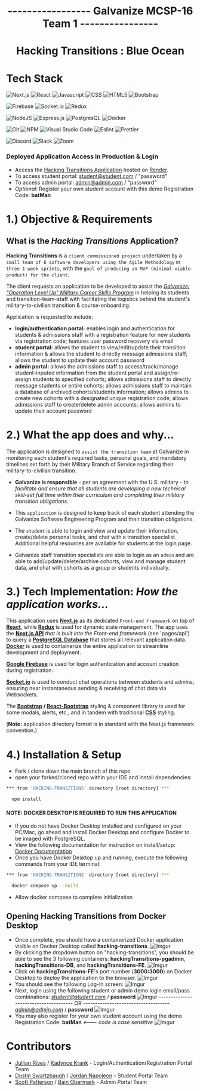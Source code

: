 <h1 align='center'>----------------- Galvanize MCSP-16 Team 1 ---------------- </h1>

<h1 align='center'> Hacking Transitions : Blue Ocean </h1>
<!-- # ------ _[Hacking Transitions](https://hacking-transitions-webservice.onrender.com/) : Blue Ocean_ -----
# -->

# Tech Stack

![Next.js](https://img.shields.io/badge/next.js-000000?style=for-the-badge&logo=nextdotjs&logoColor=white)
![React](https://camo.githubusercontent.com/ab4c3c731a174a63df861f7b118d6c8a6c52040a021a552628db877bd518fe84/68747470733a2f2f696d672e736869656c64732e696f2f62616467652f72656163742d2532333230323332612e7376673f7374796c653d666f722d7468652d6261646765266c6f676f3d7265616374266c6f676f436f6c6f723d253233363144414642)
![Javascript](https://camo.githubusercontent.com/93c855ae825c1757f3426f05a05f4949d3b786c5b22d0edb53143a9e8f8499f6/68747470733a2f2f696d672e736869656c64732e696f2f62616467652f4a6176615363726970742d3332333333303f7374796c653d666f722d7468652d6261646765266c6f676f3d6a617661736372697074266c6f676f436f6c6f723d463744463145)
![CSS](https://camo.githubusercontent.com/e6b67b27998fca3bccf4c0ee479fc8f9de09d91f389cccfbe6cb1e29c10cfbd7/68747470733a2f2f696d672e736869656c64732e696f2f62616467652f637373332d2532333135373242362e7376673f7374796c653d666f722d7468652d6261646765266c6f676f3d63737333266c6f676f436f6c6f723d7768697465)
![HTML5](https://camo.githubusercontent.com/49fbb99f92674cc6825349b154b65aaf4064aec465d61e8e1f9fb99da3d922a1/68747470733a2f2f696d672e736869656c64732e696f2f62616467652f68746d6c352d2532334533344632362e7376673f7374796c653d666f722d7468652d6261646765266c6f676f3d68746d6c35266c6f676f436f6c6f723d7768697465)
![Bootstrap](https://camo.githubusercontent.com/b13ed67c809178963ce9d538175b02649800772be1ce0cb02da5879e5614e236/68747470733a2f2f696d672e736869656c64732e696f2f62616467652f426f6f7473747261702d3536334437433f7374796c653d666f722d7468652d6261646765266c6f676f3d626f6f747374726170266c6f676f436f6c6f723d7768697465)

![Firebase](https://img.shields.io/badge/firebase-ffca28?style=for-the-badge&logo=firebase&logoColor=black)
![Socket.io](https://img.shields.io/badge/Socket.io-010101?&style=for-the-badge&logo=Socket.io&logoColor=white)
![Redux](	https://img.shields.io/badge/Redux-593D88?style=for-the-badge&logo=redux&logoColor=white)

![NodeJS](https://img.shields.io/badge/node.js-6DA55F?style=for-the-badge&logo=node.js&logoColor=white)
![Express.js](https://img.shields.io/badge/Express.js-000000?style=for-the-badge&logo=express&logoColor=white)
![PostgresQL](https://camo.githubusercontent.com/29e7fc6c62f61f432d3852fbfa4190ff07f397ca3bde27a8196bcd5beae3ff77/68747470733a2f2f696d672e736869656c64732e696f2f62616467652f706f7374677265732d2532333331363139322e7376673f7374796c653d666f722d7468652d6261646765266c6f676f3d706f737467726573716c266c6f676f436f6c6f723d7768697465)
![Docker](https://camo.githubusercontent.com/63350538fde994bc287ccd4908809301e157980e6564bf78d2c5cec22c0a5914/68747470733a2f2f696d672e736869656c64732e696f2f62616467652f446f636b65722d3243413545303f7374796c653d666f722d7468652d6261646765266c6f676f3d646f636b6572266c6f676f436f6c6f723d7768697465)

![Git](https://img.shields.io/badge/git-%23F05033.svg?style=for-the-badge&logo=git&logoColor=white)
![NPM](https://img.shields.io/badge/NPM-%23000000.svg?style=for-the-badge&logo=npm&logoColor=white)
![Visual Studio Code](https://img.shields.io/badge/Visual_Studio_Code-0078D4?style=for-the-badge&logo=visual%20studio%20code&logoColor=white)
![Eslint](https://img.shields.io/badge/eslint-3A33D1?style=for-the-badge&logo=eslint&logoColor=white)
![Prettier](https://img.shields.io/badge/prettier-1A2C34?style=for-the-badge&logo=prettier&logoColor=F7BA3E)

![Discord](https://camo.githubusercontent.com/f868f43f3c084669121e55e633ca5c3e11d382872ab7db663789f5c736c71a43/68747470733a2f2f696d672e736869656c64732e696f2f62616467652f446973636f72642d3538363546323f7374796c653d666f722d7468652d6261646765266c6f676f3d646973636f7264266c6f676f436f6c6f723d7768697465)
![Slack](https://camo.githubusercontent.com/870d2945e15dde83583f64ea1f3f4471702e45bf30fa884412da74cb7731ae42/68747470733a2f2f696d672e736869656c64732e696f2f62616467652f536c61636b2d3441313534423f7374796c653d666f722d7468652d6261646765266c6f676f3d736c61636b266c6f676f436f6c6f723d7768697465)
![Zoom](https://camo.githubusercontent.com/c6c90c4d74d5fad08da3e2c31c556ea8a8b45a6bd5756b6e49111d9825cde56f/68747470733a2f2f696d672e736869656c64732e696f2f62616467652f5a6f6f6d2d3244384346463f7374796c653d666f722d7468652d6261646765266c6f676f3d7a6f6f6d266c6f676f436f6c6f723d7768697465)

### Deployed Application Access in Production & Login

- Access the [Hacking Transitions Application](https://hacking-transitions-webservice.onrender.com/) hosted on [Render](https://render.com/).
- To access student portal: student@student.com / "password"
- To access admin portal: admin@admin.com / "password"
- _Optional:_ Register your own student account with this demo Registration Code: **batMan**

# 1.) Objective & Requirements

## What is the _Hacking Transitions_ Application?

**Hacking Transitions** is a `client commissioned project` undertaken by a `small team of 6 software developers using the Agile Methodology` in `three 1-week sprints`, with the `goal of producing an MVP (minimal-viable-product) for the client`.

The client requests an application to be developed to assist the _[Galvanize: "Operation Level Up" Military Career Skills Program](https://www.eventbrite.com/e/operation-level-up-career-skills-program-info-session-tickets-150113466419)_ in helping its students and transition-team-staff with facilitating the logistics behind the student's military-to-civilian transition & course-onboarding.

Application is requested to include:

- **login/authentication portal:** enables login and authentication for students & admissions staff with a registration feature for new students via registration code; features user password recovery via email
- **student portal:** allows the student to view/edit/update their transition information & allows the student to directly message admissions staff; allows the student to update their account password
- **admin portal:** allows the admissions staff to access/track/manage student-inputed information from the student portal and assign/re-assign students to specified cohorts; allows admissions staff to directly message students or entire cohorts; allows admissions staff to maintain a database of archived cohorts/students information; allows admins to create new cohorts with a designated unique registration code; allows admissions staff to create/delete admin accounts; allows admins to update their account password

# 2.) What the app does and why...

The application is designed to `assist the transition team` at Galvanize in monitoring each student's required tasks, personal goals, and mandatory timelines set forth by their Military Branch of Service regarding their military-to-civilian transition.

- **Galvanize is responsible** - per an agreement with the U.S. military - _to facilitate and ensure that all students are developing a new technical skill-set full time within their curriculum and completing their military transition obligations._

- This `application` is designed to keep track of each student attending the Galvanize Software Engineering Program and their transition obligations.

- The `student` is able to login and view and update their information, create/delete personal tasks, and chat with a transition specialist. Additional helpful resources are avaliable for students at the login page.

- Galvanize staff transition specialists are able to login as an `admin` and are able to add/update/delete/archive cohorts, view and manage student data, and chat with cohorts as a group or students individually.

# 3.) Tech Implementation: _How the application works..._

This application uses **[Next.js](https://nextjs.org/)** as its dedicated `Front-end framework` on top of **[React](https://reactjs.org/)**, while **[Redux](https://redux.js.org/)** is used for dynamic state management. The app uses the **[Next.js API](https://nextjs.org/docs/api-routes/introduction)** _that is built into the Front-end framework_ (see 'pages/api') to query a **[PostgreSQL Database](https://www.postgresql.org/)** that stores all relevant application data. **[Docker](https://www.docker.com/)** is used to containerize the entire application to streamline development and deployment.

**[Google Firebase](https://firebase.google.com/)** is used for login authentication and account creation during registration.

**[Socket.io](https://socket.io/)** is used to conduct chat operations between students and admins, ensuring near instantaneous sending & receiving of chat data via Websockets.

The **[Bootstrap](https://getbootstrap.com/) / [React-Bootstrap](https://react-bootstrap.github.io/)** styling & component library is used for some modals, alerts, etc., and in tandem with traditional **[CSS](https://developer.mozilla.org/en-US/docs/Web/CSS)** styling.

(**Note:** application directory format is in standard with the Next.js framework convention.)

# 4.) Installation & Setup

- Fork / clone down the main branch of this repo
- open your forked/cloned repo within your IDE and install dependencies:

```bash
*** from 'HACKING-TRANSITIONS' directory [root directory] ***

  npm install
```

#### **NOTE:** DOCKER DESKTOP IS REQUIRED TO RUN THIS APPLICATION

- If you do not have Docker Desktop installed and configured on your PC/Mac, go ahead and install Docker Desktop and configure Docker to be imaged with PostgreSQL.
- View the following documentation for instruction on install/setup: [Docker Documentation](https://docs.docker.com/)
- Once you have Docker Desktop up and running, execute the following commands from your IDE terminal:

```bash
*** from 'HACKING-TRANSITIONS' directory [root directory] ***

  docker compose up --build

```

- Allow docker compose to complete initialization

## Opening **Hacking Transitions** from Docker Desktop

- Once complete, you should have a containerized Docker application visible on Docker Desktop called **hacking-transitions**.
  ![Imgur](https://i.imgur.com/qjRFw2V.png)
- By clicking the dropdown button on "hacking-transitions", you should be able to see the 3 following containers: **hackingTransitions-pgadmin**, **hackingTransitions-DB**, and **hackingTransitions-FE**.
  ![Imgur](https://i.imgur.com/Vb30XE2.gif)
- Click on **hackingTransitions-FE**'s port number (**3000:3000**) on Docker Desktop to deploy the application to the browser.
  ![Imgur](https://i.imgur.com/qc8lm4k.gif)
- You should see the following Log-In screen:
  ![Imgur](https://i.imgur.com/DAfurAI.png)
- Next, login using the following student or admin demo login email/pass combinations:
  *student@student.com* / **password**
  ![Imgur](https://i.imgur.com/hRCPUJ1.gif)
  -------------------------------------- OR ------------------------------------  
   *admin@admin.com* / **password**
  ![Imgur](https://i.imgur.com/OZPWtvv.gif)
- You may also register for your own student account using the demo Registration Code: **batMan** _<--- code is case sensitive_
  ![Imgur](https://i.imgur.com/XVJacfZ.gif)

# Contributors

- [Jullian Rives](https://github.com/jullianrives7) / [Kadynce Krank](https://github.com/kadync3) - Login/Authentication/Registration Portal Team
- [Dustin Swartzbaugh](https://github.com/Swartz-D) / [Jordan Napoleon](https://github.com/jordannapoleon) - Student Portal Team
- [Scott Patterson](https://github.com/Enzinoman) / [Bain Obermark](https://github.com/SCP-714) - Admin Portal Team

